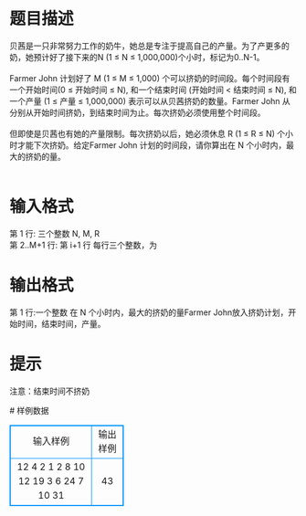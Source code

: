 # 

 
 # 题目描述 
<p>
贝茜是一只非常努力工作的奶牛，她总是专注于提高自己的产量。为了产更多的奶，她预计好了接下来的N (1 ≤ N ≤ 1,000,000)个小时，标记为0..N-1。 <br><br>Farmer John 计划好了 M (1 ≤ M ≤ 1,000) 个可以挤奶的时间段。每个时间段有一个开始时间(0 ≤ 开始时间 ≤ N), 和一个结束时间 (开始时间 < 结束时间 ≤ N), 和一个产量 (1 ≤ 产量 ≤ 1,000,000) 表示可以从贝茜挤奶的数量。Farmer John 从分别从开始时间挤奶，到结束时间为止。每次挤奶必须使用整个时间段。 <br><br>但即使是贝茜也有她的产量限制。每次挤奶以后，她必须休息 R (1 ≤ R ≤ N) 个小时才能下次挤奶。给定Farmer John 计划的时间段，请你算出在 N 个小时内，最大的挤奶的量。 <br><br></p> 

 
 # 输入格式 
<p>
第 1 行: 三个整数 N, M, R <br>第 2..M+1 行: 第 i+1 行 每行三个整数，为 <br></p> 

 
 # 输出格式 
<p>
第 1 行:一个整数 在 N 个小时内，最大的挤奶的量Farmer John放入挤奶计划，开始时间，结束时间，产量。 <br></p> 

 
 # 提示 
<p>
注意：结束时间不挤奶</p> 
# 样例数据
<style>
        table,table tr th, table tr td { border:1px solid #0094ff; }
        table { width: 200px; min-height: 25px; line-height: 25px; text-align: center; border-collapse: collapse;}   
    </style>
<table>
	<tr>
		<td>输入样例</td>
		<td>输出样例</td>
	</tr>
<tr><td>12 4 2
1 2 8
10 12 19
3 6 24
7 10 31
</td><td>43</td></tr></table>
